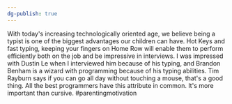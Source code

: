 ```yaml
---
dg-publish: true
---
```


With today's increasing technologically oriented age, we believe being a typist is one of the biggest advantages our children can have. Hot Keys and fast typing, keeping your fingers on Home Row will enable them to perform efficiently both on the job and be impressive in interviews. I was impressed with Dustin Le when I interviewed him because of his typing, and Brandon Benham is a wizard with programming because of his typing abilities. Tim Rayburn says if you can go all day without touching a mouse, that's a good thing. All the best programmers have this attribute in common. It's more important than cursive. #parentingmotivation 